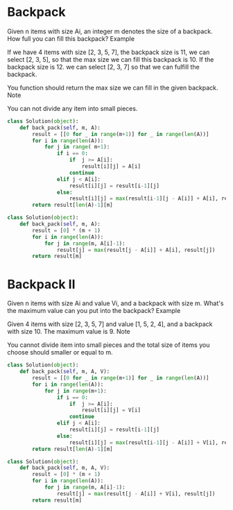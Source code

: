 # Backpack

Given n items with size Ai, an integer m denotes the size of a backpack. How full you can fill this backpack? Example

If we have 4 items with size [2, 3, 5, 7], the backpack size is 11, we can select [2, 3, 5], so that the max size we can
fill this backpack is 10. If the backpack size is 12. we can select [2, 3, 7] so that we can fulfill the backpack.

You function should return the max size we can fill in the given backpack. Note

You can not divide any item into small pieces.

```python
class Solution(object):
    def back_pack(self, m, A):
        result = [[0 for _ in range(m+1)] for _ in range(len(A))]
        for i in range(len(A)):
            for j in range( m+1):
                if i == 0:
                    if  j >= A[i]:
                        result[i][j] = A[i]
                    continue
                elif j < A[i]:
                    result[i][j] = result[i-1][j]
                else:
                    result[i][j] = max(result[i-1][j - A[i]] + A[i], result[i-1][j])
        return result[len(A)-1][m]
```

```python
class Solution(object):
    def back_pack(self, m, A):
        result = [0] * (m + 1)
        for i in range(len(A)):
            for j in range(m, A[i]-1):
                result[j] = max(result[j - A[i]] + A[i], result[j])
        return result[m]
```

# Backpack II

Given n items with size Ai and value Vi, and a backpack with size m. What's the maximum value can you put into the
backpack? Example

Given 4 items with size [2, 3, 5, 7] and value [1, 5, 2, 4], and a backpack with size 10. The maximum value is 9. Note

You cannot divide item into small pieces and the total size of items you choose should smaller or equal to m.

```python
class Solution(object):
    def back_pack(self, m, A, V):
        result = [[0 for _ in range(m+1)] for _ in range(len(A))]
        for i in range(len(A)):
            for j in range(m+1):
                if i == 0:
                    if  j >= A[i]:
                        result[i][j] = V[i]
                    continue
                elif j < A[i]:
                    result[i][j] = result[i-1][j]
                else:
                    result[i][j] = max(result[i-1][j - A[i]] + V[i], result[i-1][j])
        return result[len(A)-1][m]
```

```python
class Solution(object):
    def back_pack(self, m, A, V):
        result = [0] * (m + 1)
        for i in range(len(A)):
            for j in range(m, A[i]-1):
                result[j] = max(result[j - A[i]] + V[i], result[j])
        return result[m]
```

